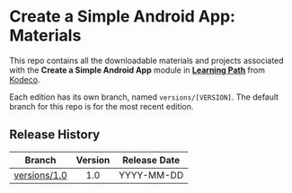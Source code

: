 # Create a Simple Android App: Materials

This repo contains all the downloadable materials and projects associated with the **Create a Simple Android App** module in **[Learning Path](https://www.kodeco.com/library)** from [Kodeco](https://www.kodeco.com).

Each edition has its own branch, named `versions/[VERSION]`. The default branch for this repo is for the most recent edition.

## Release History

| Branch                                                                                  | Version | Release Date |
| --------------------------------------------------------------------------------------- |:-------:|:------------:|
| [versions/1.0](https://github.com/kodecocodes/m3-saa-materials/tree/versions/1.0) | 1.0     | YYYY-MM-DD   |
